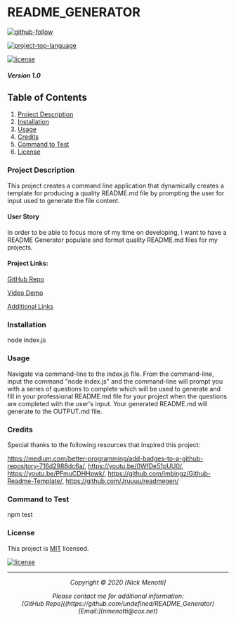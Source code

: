 

# README_GENERATOR

[![github-follow](https://img.shields.io/github/followers/undefined?label=Follow&logoColor=purple&style=social)](https://github.com/undefined)

[![project-top-language](https://img.shields.io/github/languages/top/undefined/README_Generator?color=yellow)](https://github.com/undefined/README_Generator)

[![license](https://img.shields.io/badge/License-MIT-brightgreen.svg)](https://choosealicense.com/licenses/MIT/)

##### Version 1.0

## Table of Contents 

1. [Project Description](#Description)
2. [Installation](#Installation)
3. [Usage](#Usage)
4. [Credits](#Credits)
5. [Command to Test](#Test)
6. [License](#License) 

### Project Description

This project creates a command line application that dynamically creates a template for producing a quality README.md file by prompting the user for input used to generate the file content.

#### User Story

In order to be able to focus more of my time on developing, I want to have a README Generator populate and format quality README.md files for my projects.

#### Project Links:

[GitHub Repo](https://github.com/undefined/README_Generator)<br>

[Video Demo](assets\demo.gif)<br>

[Additional Links](assets\image.jpg)<br>

### Installation

node index.js
  
### Usage

Navigate via command-line to the index.js file. From the command-line, input the command "node index.js" and the command-line will prompt you with a series of questions to complete which will be used to generate and fill in your professional README.md file for your project when the questions are completed with the user's input. Your generated README.md will generate to the OUTPUT.md file.

### Credits

Special thanks to the following resources that inspired this project:

https://medium.com/better-programming/add-badges-to-a-github-repository-716d2988dc6a/, https://youtu.be/0WfDe51pUU0/, https://youtu.be/PFmuCDHHpwk/, https://github.com/imbingz/Github-Readme-Template/, https://github.com/Jruuuu/readmegen/ 

### Command to Test

npm test

### License

This project is [MIT](https://choosealicense.com/licenses/MIT) licensed.<br>

[![license](https://img.shields.io/badge/License-MIT-brightgreen.svg)](https://choosealicense.com/licenses/MIT/)

<hr>
<p align='center'><i>
Copyright © 2020 [Nick Menotti]<br> 

<p align='center'><i>
Please contact me for additional information:<br>
[GitHub Repo]((https://github.com/undefined/README_Generator)<br>
[Email:](nmenotti@cox.net)</i></p>

